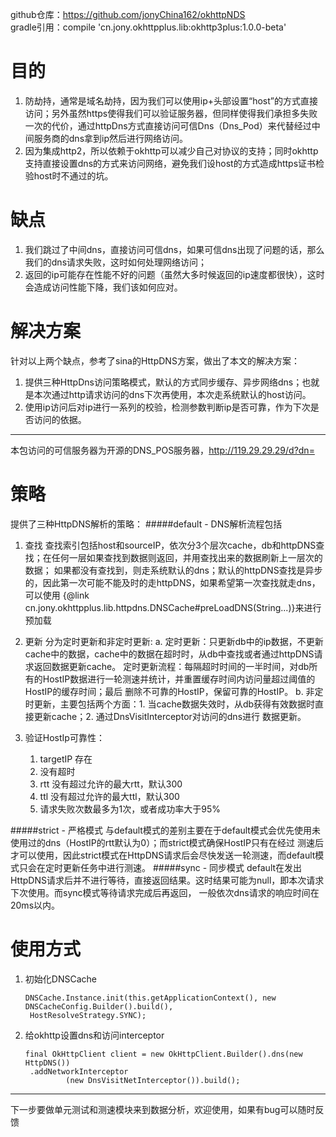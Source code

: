github仓库：https://github.com/jonyChina162/okhttpNDS  
gradle引用：compile 'cn.jony.okhttpplus.lib:okhttp3plus:1.0.0-beta'  
 
目的
===
1. 防劫持，通常是域名劫持，因为我们可以使用ip+头部设置“host”的方式直接访问；另外虽然https使得我们可以验证服务器，但同样使得我们承担多失败一次的代价，通过httpDns方式直接访问可信Dns（Dns_Pod）来代替经过中间服务商的dns拿到ip然后进行网络访问。
2. 因为集成http2，所以依赖于okhttp可以减少自己对协议的支持；同时okhttp支持直接设置dns的方式来访问网络，避免我们设host的方式造成https证书检验host时不通过的坑。

缺点
===
1. 我们跳过了中间dns，直接访问可信dns，如果可信dns出现了问题的话，那么我们的dns请求失败，这时如何处理网络访问；
2. 返回的ip可能存在性能不好的问题（虽然大多时候返回的ip速度都很快），这时会造成访问性能下降，我们该如何应对。

解决方案
===
针对以上两个缺点，参考了sina的HttpDNS方案，做出了本文的解决方案：
1. 提供三种HttpDns访问策略模式，默认的方式同步缓存、异步网络dns；也就是本次通过http请求访问的dns下次再使用，本次走系统默认的host访问。
2. 使用ip访问后对ip进行一系列的校验，检测参数判断ip是否可靠，作为下次是否访问的依据。


* * *
本包访问的可信服务器为开源的DNS_POS服务器，http://119.29.29.29/d?dn=

策略
===
提供了三种HttpDNS解析的策略：
#####default - DNS解析流程包括
1. 查找
查找索引包括host和sourceIP，依次分3个层次cache，db和httpDNS查找；在任何一层如果查找到数据则返回，并用查找出来的数据刷新上一层次的数据；
如果都没有查找到，则走系统默认的dns；默认的httpDNS查找是异步的，因此第一次可能不能及时的走httpDNS，如果希望第一次查找就走dns，可以使用
{@link cn.jony.okhttpplus.lib.httpdns.DNSCache#preLoadDNS(String...)}来进行预加载

2. 更新 
分为定时更新和非定时更新:
a. 定时更新：只更新db中的ip数据，不更新cache中的数据，cache中的数据在超时时，从db中查找或者通过httpDNS请求返回数据更新cache。
定时更新流程：每隔超时时间的一半时间，对db所有的HostIP数据进行一轮测速并统计，并重置缓存时间内访问量超过阈值的HostIP的缓存时间；最后
删除不可靠的HostIP，保留可靠的HostIP。
b. 非定时更新，主要包括两个方面：1. 当cache数据失效时，从db获得有效数据时直接更新cache；2. 通过DnsVisitInterceptor对访问的dns进行
数据更新。

3. 验证HostIp可靠性：
   1. targetIP 存在 
   2. 没有超时 
   3. rtt 没有超过允许的最大rtt，默认300 
   4. ttl 没有超过允许的最大ttl，默认300 
   5. 请求失败次数最多为1次，或者成功率大于95%

#####strict - 严格模式
与default模式的差别主要在于default模式会优先使用未使用过的dns（HostIP的rtt默认为0）；而strict模式确保HostIP只有在经过
测速后才可以使用，因此strict模式在HttpDNS请求后会尽快发送一轮测速，而default模式只会在定时更新任务中进行测速。
#####sync - 同步模式
default在发出HttpDNS请求后并不进行等待，直接返回结果。这时结果可能为null，即本次请求下次使用。而sync模式等待请求完成后再返回，
一般依次dns请求的响应时间在20ms以内。

使用方式
===
1. 初始化DNSCache

       DNSCache.Instance.init(this.getApplicationContext(), new DNSCacheConfig.Builder().build(),
        HostResolveStrategy.SYNC);
        
2. 给okhttp设置dns和访问interceptor

       final OkHttpClient client = new OkHttpClient.Builder().dns(new HttpDNS())
        .addNetworkInterceptor
                (new DnsVisitNetInterceptor()).build();
                
                
***                
下一步要做单元测试和测速模块来到数据分析，欢迎使用，如果有bug可以随时反馈